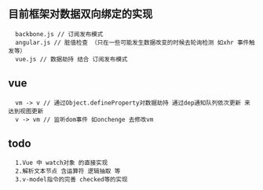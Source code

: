 ## 目前框架对数据双向绑定的实现
```
  backbone.js // 订阅发布模式
  angular.js // 脏值检查 （只在一些可能发生数据改变的时候去轮询检测 如xhr 事件触发等）
  vue.js // 数据劫持 结合 订阅发布模式
```
## vue
```
  vm -> v // 通过Object.defineProperty对数据劫持 通过dep通知队列依次更新 来达到视图更新
  v -> vm // 监听dom事件 如onchenge 去修改vm
```
## todo
```
  1.Vue 中 watch对象 的直接实现
  2.解析文本节点 含运算符 逻辑抽取 等
  3.v-model指令的完善 checked等的实现
```
